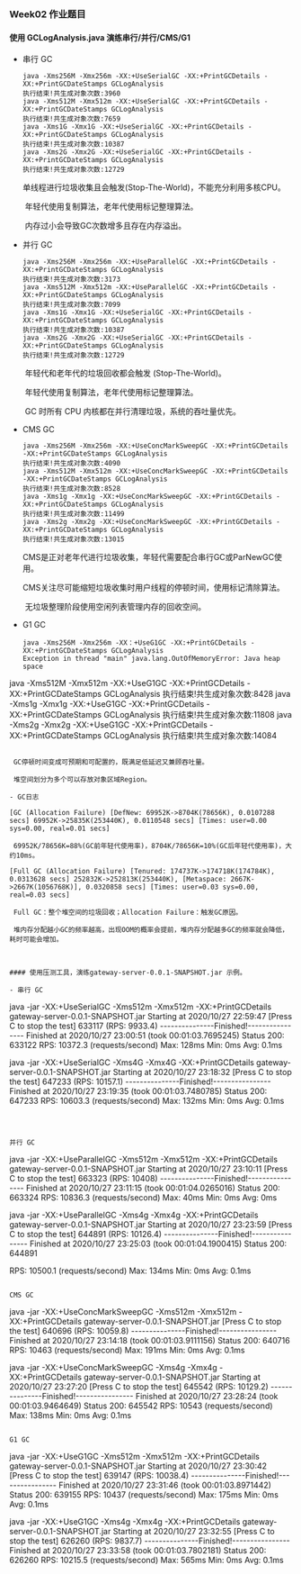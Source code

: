 ### Week02 作业题目




#### 使用 GCLogAnalysis.java 演练串行/并行/CMS/G1

- 串行 GC  
  ```
  java -Xms256M -Xmx256m -XX:+UseSerialGC -XX:+PrintGCDetails -XX:+PrintGCDateStamps GCLogAnalysis 
  执行结束!共生成对象次数:3960
  java -Xms512M -Xmx512m -XX:+UseSerialGC -XX:+PrintGCDetails -XX:+PrintGCDateStamps GCLogAnalysis 
  执行结束!共生成对象次数:7659
  java -Xms1G -Xmx1G -XX:+UseSerialGC -XX:+PrintGCDetails -XX:+PrintGCDateStamps GCLogAnalysis 
  执行结束!共生成对象次数:10387
  java -Xms2G -Xmx2G -XX:+UseSerialGC -XX:+PrintGCDetails -XX:+PrintGCDateStamps GCLogAnalysis 
  执行结束!共生成对象次数:12729
  ```
  
  ​	单线程进行垃圾收集且会触发(Stop-The-World)，不能充分利用多核CPU。
  
  ​	年轻代使用复制算法，老年代使用标记整理算法。
  
  ​	内存过小会导致GC次数增多且存在内存溢出。
  
- 并行 GC 

  ```
  java -Xms256M -Xmx256m -XX:+UseParallelGC -XX:+PrintGCDetails -XX:+PrintGCDateStamps GCLogAnalysis 
  执行结束!共生成对象次数:3173
  java -Xms512M -Xmx512m -XX:+UseParallelGC -XX:+PrintGCDetails -XX:+PrintGCDateStamps GCLogAnalysis 
  执行结束!共生成对象次数:7099
  java -Xms1G -Xmx1G -XX:+UseSerialGC -XX:+PrintGCDetails -XX:+PrintGCDateStamps GCLogAnalysis 
  执行结束!共生成对象次数:10387
  java -Xms2G -Xmx2G -XX:+UseSerialGC -XX:+PrintGCDetails -XX:+PrintGCDateStamps GCLogAnalysis 
  执行结束!共生成对象次数:12729
  ```

  ​	年轻代和老年代的垃圾回收都会触发 (Stop-The-World)。

  ​	年轻代使用复制算法，老年代使用标记整理算法。

  ​	GC 时所有 CPU 内核都在并行清理垃圾，系统的吞吐量优先。

- CMS GC

  ```
  java -Xms256M -Xmx256m -XX:+UseConcMarkSweepGC -XX:+PrintGCDetails -XX:+PrintGCDateStamps GCLogAnalysis
  执行结束!共生成对象次数:4090
  java -Xms512M -Xmx512m -XX:+UseConcMarkSweepGC -XX:+PrintGCDetails -XX:+PrintGCDateStamps GCLogAnalysis
  执行结束!共生成对象次数:8528
  java -Xms1g -Xmx1g -XX:+UseConcMarkSweepGC -XX:+PrintGCDetails -XX:+PrintGCDateStamps GCLogAnalysis
  执行结束!共生成对象次数:11499
  java -Xms2g -Xmx2g -XX:+UseConcMarkSweepGC -XX:+PrintGCDetails -XX:+PrintGCDateStamps GCLogAnalysis
  执行结束!共生成对象次数:13015
  ```

  ​	CMS是正对老年代进行垃圾收集，年轻代需要配合串行GC或ParNewGC使用。

  ​	CMS关注尽可能缩短垃圾收集时用户线程的停顿时间，使用标记清除算法。

  ​	无垃圾整理阶段使用空闲列表管理内存的回收空间。

- G1 GC

  ```
  java -Xms256M -Xmx256m -XX：+UseG1GC -XX:+PrintGCDetails -XX:+PrintGCDateStamps GCLogAnalysis
  Exception in thread "main" java.lang.OutOfMemoryError: Java heap space
java -Xms512M -Xmx512m -XX:+UseG1GC -XX:+PrintGCDetails -XX:+PrintGCDateStamps GCLogAnalysis
  执行结束!共生成对象次数:8428
  java -Xms1g -Xmx1g -XX:+UseG1GC -XX:+PrintGCDetails -XX:+PrintGCDateStamps GCLogAnalysis
  执行结束!共生成对象次数:11808
  java -Xms2g -Xmx2g -XX:+UseG1GC -XX:+PrintGCDetails -XX:+PrintGCDateStamps GCLogAnalysis
  执行结束!共生成对象次数:14084
  ```
  
  ​	GC停顿时间变成可预期和可配置的，既满足低延迟又兼顾吞吐量。
  
  ​	堆空间划分为多个可以存放对象区域Region。
  
- GC日志 
  
  [GC (Allocation Failure) [DefNew: 69952K->8704K(78656K), 0.0107288 secs] 69952K->25835K(253440K), 0.0110548 secs] [Times: user=0.00 sys=0.00, real=0.01 secs]
  
  ​	69952K/78656K=88%(GC前年轻代使用率)，8704K/78656K=10%(GC后年轻代使用率)，大约10ms。
  
  [Full GC (Allocation Failure) [Tenured: 174737K->174718K(174784K), 0.0313628 secs] 252832K->252813K(253440K), [Metaspace: 2667K->2667K(1056768K)], 0.0320858 secs] [Times: user=0.03 sys=0.00, real=0.03 secs]
  
  ​	Full GC：整个堆空间的垃圾回收；Allocation Failure：触发GC原因。
  
  ​	堆内存分配越小GC的频率越高，出现OOM的概率会提前，堆内存分配越多GC的频率就会降低，耗时可能会增加。
  
  ​	

#### 使用压测工具，演练gateway-server-0.0.1-SNAPSHOT.jar 示例。

- 串行 GC  

  ```
  java -jar -XX:+UseSerialGC -Xms512m -Xmx512m -XX:+PrintGCDetails  gateway-server-0.0.1-SNAPSHOT.jar
  Starting at 2020/10/27 22:59:47
  [Press C to stop the test]
  633117  (RPS: 9933.4)
  ---------------Finished!----------------
  Finished at 2020/10/27 23:00:51 (took 00:01:03.7695245)
  Status 200:    633122
  RPS: 10372.3 (requests/second)
  Max: 128ms
  Min: 0ms
  Avg: 0.1ms
  
  java -jar -XX:+UseSerialGC -Xms4G -Xmx4G -XX:+PrintGCDetails  gateway-server-0.0.1-SNAPSHOT.jar
  Starting at 2020/10/27 23:18:32
  [Press C to stop the test]
  647233  (RPS: 10157.1)
  ---------------Finished!----------------
  Finished at 2020/10/27 23:19:35 (took 00:01:03.7480785)
  Status 200:    647233
  RPS: 10603.3 (requests/second)
  Max: 132ms
  Min: 0ms
  Avg: 0.1ms
  ```

  

  并行 GC  

  ```
  java -jar -XX:+UseParallelGC -Xms512m -Xmx512m -XX:+PrintGCDetails  gateway-server-0.0.1-SNAPSHOT.jar
  Starting at 2020/10/27 23:10:11
  [Press C to stop the test]
  663323  (RPS: 10408)
  ---------------Finished!----------------
  Finished at 2020/10/27 23:11:15 (took 00:01:04.0265016)
  Status 200:    663324
  RPS: 10836.3 (requests/second)
  Max: 40ms
  Min: 0ms
  Avg: 0ms
  
  java -jar -XX:+UseParallelGC -Xms4g -Xmx4g -XX:+PrintGCDetails  gateway-server-0.0.1-SNAPSHOT.jar
  Starting at 2020/10/27 23:23:59
  [Press C to stop the test]
  644891  (RPS: 10126.4)
  ---------------Finished!----------------
  Finished at 2020/10/27 23:25:03 (took 00:01:04.1900415)
  Status 200:    644891
  
  RPS: 10500.1 (requests/second)
  Max: 134ms
  Min: 0ms
  Avg: 0.1ms
  ```

  CMS GC  

  ```
  java -jar -XX:+UseConcMarkSweepGC -Xms512m -Xmx512m -XX:+PrintGCDetails  gateway-server-0.0.1-SNAPSHOT.jar
  [Press C to stop the test]
  640696  (RPS: 10059.8)
  ---------------Finished!----------------
  Finished at 2020/10/27 23:14:18 (took 00:01:03.9111156)
  Status 200:    640716
  RPS: 10463 (requests/second)
  Max: 191ms
  Min: 0ms
  Avg: 0.1ms
  
  java -jar -XX:+UseConcMarkSweepGC -Xms4g -Xmx4g -XX:+PrintGCDetails  gateway-server-0.0.1-SNAPSHOT.jar
  Starting at 2020/10/27 23:27:20
  [Press C to stop the test]
  645542  (RPS: 10129.2)
  ---------------Finished!----------------
  Finished at 2020/10/27 23:28:24 (took 00:01:03.9464649)
  Status 200:    645542
  RPS: 10543 (requests/second)
  Max: 138ms
  Min: 0ms
  Avg: 0.1ms
  ```

  G1 GC  

  ```
  java -jar -XX:+UseG1GC -Xms512m -Xmx512m -XX:+PrintGCDetails  gateway-server-0.0.1-SNAPSHOT.jar
  Starting at 2020/10/27 23:30:42
  [Press C to stop the test]
  639147  (RPS: 10038.4)
  ---------------Finished!----------------
  Finished at 2020/10/27 23:31:46 (took 00:01:03.8971442)
  Status 200:    639155
  RPS: 10437 (requests/second)
  Max: 175ms
  Min: 0ms
  Avg: 0.1ms
  
  java -jar -XX:+UseG1GC -Xms4g -Xmx4g -XX:+PrintGCDetails  gateway-server-0.0.1-SNAPSHOT.jar
  Starting at 2020/10/27 23:32:55
  [Press C to stop the test]
  626260  (RPS: 9837.7)
  ---------------Finished!----------------
  Finished at 2020/10/27 23:33:58 (took 00:01:03.7802181)
  Status 200:    626260
  RPS: 10215.5 (requests/second)
  Max: 565ms
  Min: 0ms
  Avg: 0.1ms
  ```

